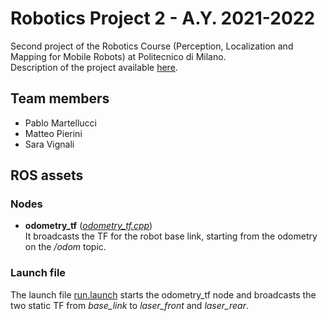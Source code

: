 # Robotics Project 2 - A.Y. 2021-2022
Second project of the Robotics Course (Perception, Localization and Mapping for Mobile Robots) at Politecnico di Milano.  
Description of the project available [here](docs/Project2.pdf).

## Team members
- Pablo Martellucci
- Matteo Pierini
- Sara Vignali

## ROS assets
### Nodes
- **odometry_tf** ([*odometry_tf.cpp*](src/odometry_tf.cpp))  
It broadcasts the TF for the robot base link, starting from the odometry on the */odom* topic.

### Launch file
The launch file [run.launch](launch/run.launch) starts the odometry_tf node and broadcasts the two static TF from *base_link* to *laser_front* and *laser_rear*.